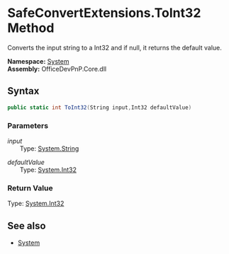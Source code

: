 # SafeConvertExtensions.ToInt32 Method  
Converts the input string to a Int32 and if null, it returns the default value.  

**Namespace:** [System](System.md)  
**Assembly:** OfficeDevPnP.Core.dll  
## Syntax
```C#
public static int ToInt32(String input,Int32 defaultValue)
```
### Parameters
*input*  
&emsp;&emsp;Type: [System.String](System.String.md) 
&emsp;&emsp;  
  
*defaultValue*  
&emsp;&emsp;Type: [System.Int32](System.Int32.md) 
&emsp;&emsp;  
  
### Return Value
Type: [System.Int32](System.Int32.md)  

## See also
- [System](System.md)
